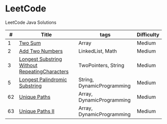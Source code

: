 LeetCode
========

LeetCode Java Solutions

| # | Title | tags | Difficulty |
|---| ----- | -------- | ---------- |
|1|[Two Sum](https://oj.leetcode.com/problems/two-sum/)|Array|Medium|
|2|[Add Two Numbers](https://oj.leetcode.com/problems/add-two-numbers/)|LinkedList, Math|Medium|
|3|[Longest Substring Without RepeatingCharacters](https://oj.leetcode.com/problems/longest-substring-without-repeating-characters/)|TwoPointers, String|Medium|
|5|[Longest Palindromic Substring](https://oj.leetcode.com/problems/longest-palindromic-substring/)|String, DynamicProgramming|Medium|
|62|[Unique Paths](https://oj.leetcode.com/problems/unique-paths/)|Array, DynamicProgramming|Medium|
|63|[Unique Paths II](https://oj.leetcode.com/problems/unique-paths-ii/)|Array, DynamicProgramming|Medium|
